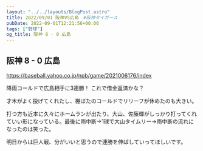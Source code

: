 ```yaml
---
layout: "../../layouts/BlogPost.astro"
title: 2022/09/01 阪神VS広島　#阪神タイガース
pubDate: 2022-09-01T12:21:56+00:00
tags: ["野球"]
og_title: 阪神 8 - 0 広島
---
```


## 阪神 8 - 0 広島

https://baseball.yahoo.co.jp/npb/game/2021006176/index

降雨コールドで広島相手に3連勝！ これで借金返済かな？

才木がよく投げてくれたし、棚ぼたのコールドでリリーフが休めたのも大きい。

打つ方も近本に久々にホームランが出たり、大山、佐藤輝がしっかり打ってくれていい形になっている。最後に雨中断→1球で大山タイムリー→雨中断の流れになったのは笑った。

明日からは巨人戦、分がいいと思うので連勝を伸ばしていってほしいです。